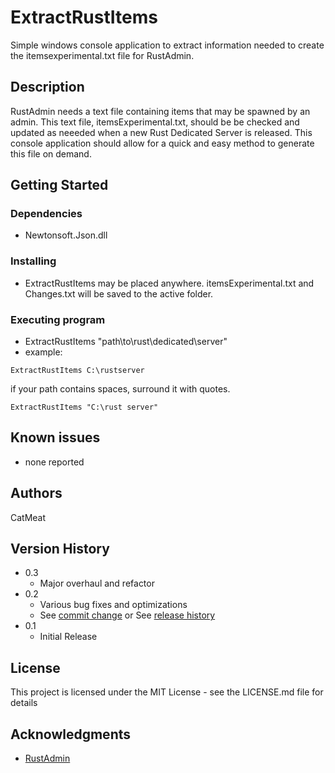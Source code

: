 ﻿# ExtractRustItems

Simple windows console application to extract information needed to create the itemsexperimental.txt file for RustAdmin.

## Description

RustAdmin needs a text file containing items that may be spawned by an admin. This text file, itemsExperimental.txt, should be be checked and updated as neeeded when a new Rust Dedicated Server is released. This console application should allow for a quick and easy method to generate this file on demand.

## Getting Started

### Dependencies

* Newtonsoft.Json.dll

### Installing

* ExtractRustItems may be placed anywhere. itemsExperimental.txt and Changes.txt will be saved to the active folder.

### Executing program

* ExtractRustItems "path\to\rust\dedicated\server"
* example: 
```
ExtractRustItems C:\rustserver
```
if your path contains spaces, surround it with  quotes.
```
ExtractRustItems "C:\rust server"
```


## Known issues

* none reported


## Authors

CatMeat

## Version History

* 0.3
    * Major overhaul and refactor
* 0.2
    * Various bug fixes and optimizations
    * See [commit change]() or See [release history]()
* 0.1
    * Initial Release

## License

This project is licensed under the MIT License - see the LICENSE.md file for details

## Acknowledgments

* [RustAdmin](https://www.rustadmin.com/)
